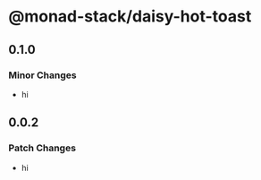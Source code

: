 # @monad-stack/daisy-hot-toast

## 0.1.0

### Minor Changes

- hi

## 0.0.2

### Patch Changes

- hi
